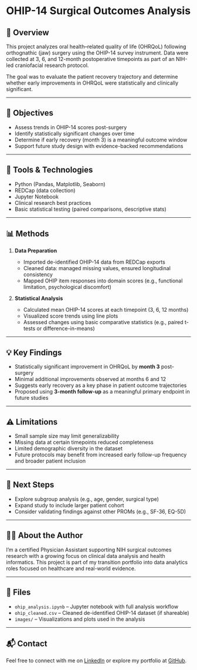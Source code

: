 # OHIP-14 Surgical Outcomes Analysis

## 📘 Overview

This project analyzes oral health–related quality of life (OHRQoL) following orthognathic (jaw) surgery using the OHIP-14 survey instrument. Data were collected at 3, 6, and 12-month postoperative timepoints as part of an NIH-led craniofacial research protocol.

The goal was to evaluate the patient recovery trajectory and determine whether early improvements in OHRQoL were statistically and clinically significant.

---

## 🎯 Objectives

- Assess trends in OHIP-14 scores post-surgery
- Identify statistically significant changes over time
- Determine if early recovery (month 3) is a meaningful outcome window
- Support future study design with evidence-backed recommendations

---

## 🧰 Tools & Technologies

- Python (Pandas, Matplotlib, Seaborn)
- REDCap (data collection)
- Jupyter Notebook
- Clinical research best practices
- Basic statistical testing (paired comparisons, descriptive stats)

---

## 📊 Methods

1. **Data Preparation**  
   - Imported de-identified OHIP-14 data from REDCap exports  
   - Cleaned data: managed missing values, ensured longitudinal consistency  
   - Mapped OHIP item responses into domain scores (e.g., functional limitation, psychological discomfort)

2. **Statistical Analysis**  
   - Calculated mean OHIP-14 scores at each timepoint (3, 6, 12 months)  
   - Visualized score trends using line plots  
   - Assessed changes using basic comparative statistics (e.g., paired t-tests or difference-in-means)

---

## 💡 Key Findings

- Statistically significant improvement in OHRQoL by **month 3** post-surgery  
- Minimal additional improvements observed at months 6 and 12  
- Suggests early recovery as a key phase in patient outcome trajectories  
- Proposed using **3-month follow-up** as a meaningful primary endpoint in future studies

---

## ⚠️ Limitations

- Small sample size may limit generalizability  
- Missing data at certain timepoints reduced completeness  
- Limited demographic diversity in the dataset  
- Future protocols may benefit from increased early follow-up frequency and broader patient inclusion

---

## 🧭 Next Steps

- Explore subgroup analysis (e.g., age, gender, surgical type)
- Expand study to include larger patient cohort
- Consider validating findings against other PROMs (e.g., SF-36, EQ-5D)

---

## 👩‍⚕️ About the Author

I’m a certified Physician Assistant supporting NIH surgical outcomes research with a growing focus on clinical data analysis and health informatics. This project is part of my transition portfolio into data analytics roles focused on healthcare and real-world evidence.

---

## 📁 Files

- `ohip_analysis.ipynb` – Jupyter notebook with full analysis workflow  
- `ohip_cleaned.csv` – Cleaned de-identified OHIP-14 dataset (if shareable)  
- `images/` – Visualizations and plots used in the analysis

---

## 📬 Contact

Feel free to connect with me on [LinkedIn](https://linkedin.com/in/your-name) or explore my portfolio at [GitHub](https://github.com/your-username).
